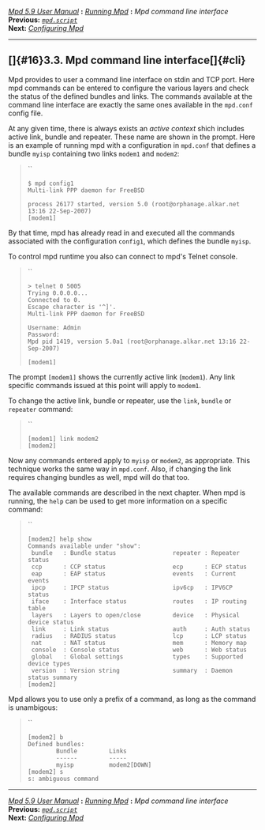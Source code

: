 [*Mpd 5.9 User Manual*](mpd.html) **:** [*Running Mpd*](mpd9.html) **:**
*Mpd command line interface*\
**Previous:** [*`mpd.script`*](mpd15.html)\
**Next:** [*Configuring Mpd*](mpd17.html)

------------------------------------------------------------------------

## []{#16}3.3. Mpd command line interface[]{#cli}

Mpd provides to user a command line interface on stdin and TCP port.
Here mpd commands can be entered to configure the various layers and
check the status of the defined bundles and links. The commands
available at the command line interface are exactly the same ones
available in the `mpd.conf` config file.

At any given time, there is always exists an *active context* shich
includes active link, bundle and repeater. These name are shown in the
prompt. Here is an example of running mpd with a configuration in
`mpd.conf` that defines a bundle `myisp` containing two links `modem1`
and `modem2`:

> ``
>
>     $ mpd config1
>     Multi-link PPP daemon for FreeBSD
>
>     process 26177 started, version 5.0 (root@orphanage.alkar.net 13:16 22-Sep-2007)
>     [modem1]

By that time, mpd has already read in and executed all the commands
associated with the configuration `config1`, which defines the bundle
`myisp`.

To control mpd runtime you also can connect to mpd\'s Telnet console.

> ``
>
>     > telnet 0 5005
>     Trying 0.0.0.0...
>     Connected to 0.
>     Escape character is '^]'.
>     Multi-link PPP daemon for FreeBSD
>
>     Username: Admin
>     Password: 
>     Mpd pid 1419, version 5.0a1 (root@orphanage.alkar.net 13:16 22-Sep-2007)
>
>     [modem1]

The prompt `[modem1]` shows the currently active link (`modem1`). Any
link specific commands issued at this point will apply to `modem1`.

To change the active link, bundle or repeater, use the `link`, `bundle`
or `repeater` command:

> ``
>
>     [modem1] link modem2
>     [modem2] 

Now any commands entered apply to `myisp` or `modem2`, as appropriate.
This technique works the same way in `mpd.conf`. Also, if changing the
link requires changing bundles as well, mpd will do that too.

The available commands are described in the next chapter. When mpd is
running, the `help` can be used to get more information on a specific
command:

> ``
>
>     [modem2] help show
>     Commands available under "show":
>      bundle   : Bundle status                repeater : Repeater status
>      ccp      : CCP status                   ecp      : ECP status
>      eap      : EAP status                   events   : Current events
>      ipcp     : IPCP status                  ipv6cp   : IPV6CP status
>      iface    : Interface status             routes   : IP routing table
>      layers   : Layers to open/close         device   : Physical device status
>      link     : Link status                  auth     : Auth status
>      radius   : RADIUS status                lcp      : LCP status
>      nat      : NAT status                   mem      : Memory map
>      console  : Console status               web      : Web status
>      global   : Global settings              types    : Supported device types
>      version  : Version string               summary  : Daemon status summary
>     [modem2]

Mpd allows you to use only a prefix of a command, as long as the command
is unambigous:

> ``
>
>     [modem2] b
>     Defined bundles:
>             Bundle         Links
>             ------         -----
>             myisp          modem2[DOWN]
>     [modem2] s
>     s: ambiguous command

------------------------------------------------------------------------

[*Mpd 5.9 User Manual*](mpd.html) **:** [*Running Mpd*](mpd9.html) **:**
*Mpd command line interface*\
**Previous:** [*`mpd.script`*](mpd15.html)\
**Next:** [*Configuring Mpd*](mpd17.html)
